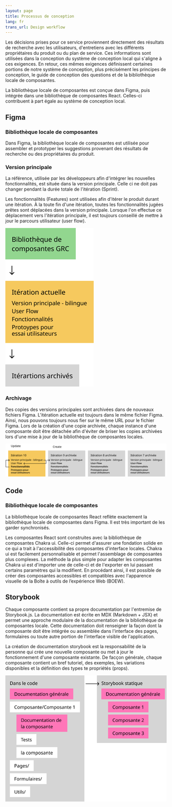 ```yaml
---
layout: page
title: Processus de conception
lang: fr
trans_url: Design workflow
---
```

Les décisions prises pour ce service proviennent directement des résultats de recherche avec les utilisateurs, d'entretiens avec les différents propriétaires du produit ou du plan de service. Ces informations sont utilisées dans la conception du système de conception local qui s'aligne à ces exigences. En retour, ces mêmes exigences définissent certaines portions de notre système de conception, plus précisément les principes de conception, le guide de conception des questions et de la bibliothèque locale de composantes.

La bibliothèque locale de composantes est conçue dans Figma, puis intégrée dans une bibliothèque de composantes React. Celles-ci contribuent à part égale au système de conception local.

## Figma

### Bibliothèque locale de composantes

Dans Figma, la bibliothèque locale de composantes est utilisée pour assembler et prototyper les suggestions provenant des résultats de recherche ou des propriétaires du produit. 

### Version principale

La référence, utilisée par les développeurs afin d'intégrer les nouvelles fonctionnalités, est située dans la version principale. Celle ci ne doit pas changer pendant la durée totale de l'itération (Sprint).

Les fonctionnalités (Features) sont utilisées afin d'itérer le produit durant une itération. À la toute fin d'une itération, toutes les fonctionnalités jugées prêtes sont déplacées dans la version principale. Lorsque l'on effectue ce déplacement vers l'itération principale, il est toujours conseillé de mettre à jour le parcours utilisateur (user flow). 

![Diagramme montrant que la bibliothèque de composantes Figma est une dépendance de la version principale, et que les version archivées proviennent de la version principale de l'itération actuelle.](/assets/img/figma-structure-fr.png "Structure des fichiers Figma")

### Archivage

Des copies des versions principales sont archivées dans de nouveaux fichiers Figma. L'itération actuelle est toujours dans le même fichier Figma. Ainsi, nous pouvons toujours nous fier sur le même URL pour le fichier Figma. Lors de la création d'une copie archivée, chaque instance d'une composante doit être détachée afin d'éviter de briser les copies archivées lors d'une mise à jour de la bibliothèque de composantes locales. 

![Diagramme montrant le processus pour archiver une version principale.](/assets/img/sprint-to-sprint-process-fr.png "Archivage de la version principale")

## Code

### Bibliothèque locale de composantes

La bibliothèque locale de composantes React reflète exactement la bibliothèque locale de composantes dans Figma. Il est très important de les garder synchronisés.

Les composantes React sont construites avec la bibliothèque de composantes Chakra ui. Celle-ci permet d'assurer une fondation solide en ce qui a trait à l'accessibilité des composantes d'interface locales. Chakra ui est facilement personnalisable et permet l'assemblage de composantes plus complexes. La méthode la plus simple pour adapter les composantes Chakra ui est d'importer une de celle-ci et de l'exporter en lui passant certains paramètres qui la modifient. En procédant ainsi, il est possible de créer des composantes accessibles et compatibles avec l'apparence visuelle de la Boîte à outils de l’expérience Web (BOEW).

## Storybook

Chaque composante contient sa propre documentation par l'entremise de Storybook.js. La documentation est écrite en MDX (Markdown + JSX) et permet une approche modulaire de la documentation de la bibliothèque de composantes locale. Cette documentation doit renseigner la façon dont la composante doit être intégrée ou assemblée dans l'interface des pages, formulaires ou toute autre portion de l'interface visible de l'application. 

La création de documentation storybook est la responsabilité de la personne qui crée une nouvelle composante ou met à jour le fonctionnement d'une composante existante. De facçon générale, chaque composante contient un bref tutoriel, des exemples, les variations disponibles et la définition des types te propriétés (props).

![Diagramme montrant comment la documentation est contenue dans chaque composante, à même le code source de celle-ci.](/assets/img/storybook-modular-documentation-fr.png "Documentation modulaire Storybook")